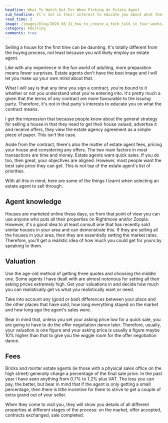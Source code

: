 ```yaml
---
headline: What To Watch Out For When Picking An Estate Agent
sub_headline: It's not in their interest to educate you about what their contract means.
read_time: 3
image: /images/blog/2020_08_31_how_to_create_a_tech_talk_in_four_weeks/get_heard_2020_banner.png
category: Adulting
comments: true
---
```


Selling a house for the first time can be daunting.  It's totally different from the buying process, not least because you will likely employ an estate agent.

Like with any experience in the fun world of adulting, more preparation means fewer surprises.  Estate agents don't have the best image and I will let you make up your own mind about that.

What I will say is that any time you sign a contract, you're bound to it whether or not you understand what you're entering into.  It's pretty much a given that the terms of any contract are more favourable to the issuing party.  Therefore, it's not in that party's interests to educate you on what the contract means.

I get the impression that because people know about the general strategy for selling a house in that they need to get their house valued, advertise it and receive offers, they view the estate agency agreement as a simple piece of paper.  This isn't the case.

Aside from the contract, there's also the matter of estate agent fees, pricing your house and considering any offers.  The two main factors in most transactions are time and money.  Estate agents want quick sales.  If you do too, then great, your objectives are aligned.  However, most people want the best sale price they can get.  This is not top of the estate agent's list of priorities.

With all this in mind, here are some of the things I learnt when selecting an estate agent to sell through.

## Agent knowledge

Houses are marketed online these days, so from that point of view you can use anyone who puts all their properties on Rightmove and/or Zoopla.  However, it's a good idea to at least consult one that has recently sold similar houses in your area and can demonstrate this.  If they are selling all the houses in your area, then they are essentially setting the market rates.  Therefore, you'll get a realistic idea of how much you could get for yours by speaking to them.

## Valuation

Use the age-old method of getting three quotes and choosing the middle one.  Some agents I have dealt with are almost notorious for setting all their asking prices extremely high.  Get your valuations in and decide how much you can realistically get vs what you realistically want or need.

Take into account any (good or bad) differences between your place and the other places that have sold, how long everything stayed on the market and how long ago the agent's sales were.

Bear in mind that, unless you set your asking price low for a quick sale, you are going to have to do the offer negotiation dance later.  Therefore, usually, your valuation is one figure and your asking price is usually a figure maybe 10% higher than that to give you the wiggle room for the offer negotiation dance.

## Fees

Bricks and mortar estate agents (ie those with a physical sales office on the high street) generally charge a percentage of the final sale price.  In the past year I have seen anything from 0.7% to 1.2% plus VAT.  The less you can pay, the better, but bear in mind that if the agent is only getting a small percentage, then there is little incentive for them to strive to get a couple of extra grand out of your seller.





When they come to visit you, they will show you details of all different properties at different stages of the process: on the market, offer accepted, contracts exchanged, sale completed.